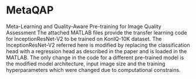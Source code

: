 # MetaQAP
Meta-Learning and Quality-Aware Pre-training for Image Quality Assessment
The attached MATLAB files provide the transfer learning code for InceptionResNet-V2 to be trained on KonIQ-10K dataset. The InceptionResNet-V2 referred here is modified by replacing the classification head with a regression head as described in the paper and is loaded in the MATLAB. The only change in the code for a different pre-trained model is the modified model architecture, input image size and the training hyperparameters which were changed due to computational constrains.
